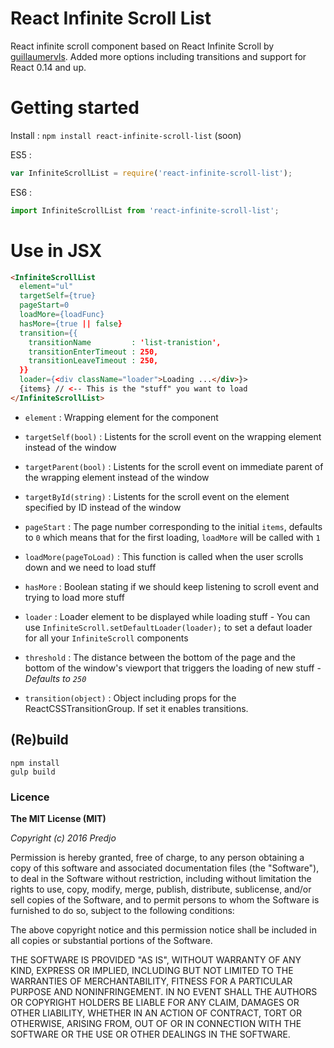 React Infinite Scroll List
=====================

React infinite scroll component based on React Infinite Scroll by [guillaumervls](https://github.com/guillaumervls).
Added more options including transitions and support for React 0.14 and up.

# Getting started

Install : `npm install react-infinite-scroll-list` (soon)

ES5 :
```javascript
var InfiniteScrollList = require('react-infinite-scroll-list');
```

ES6 :
```javascript
import InfiniteScrollList from 'react-infinite-scroll-list';
```

# Use in JSX

```html
<InfiniteScrollList
  element="ul"
  targetSelf={true}
  pageStart=0
  loadMore={loadFunc}
  hasMore={true || false}
  transition={{
    transitionName         : 'list-tranistion',
    transitionEnterTimeout : 250,
    transitionLeaveTimeout : 250,
  }}
  loader={<div className="loader">Loading ...</div>}>
  {items} // <-- This is the "stuff" you want to load
</InfiniteScrollList>
```

- `element` : Wrapping element for the component

- `targetSelf(bool)` : Listents for the scroll event on the wrapping element instead of the window

- `targetParent(bool)` : Listents for the scroll event on immediate parent of the wrapping element instead of the window

- `targetById(string)` : Listents for the scroll event on the element specified by ID instead of the window

- `pageStart` : The page number corresponding to the initial `items`, defaults to `0`
                which means that for the first loading, `loadMore` will be called with `1`

- `loadMore(pageToLoad)` : This function is called when the user scrolls down
                           and we need to load stuff

- `hasMore` : Boolean stating if we should keep listening to scroll event and
              trying to load more stuff

- `loader` : Loader element to be displayed while loading stuff - You can use
             `InfiniteScroll.setDefaultLoader(loader);` to set a defaut loader
             for all your `InfiniteScroll` components

- `threshold` : The distance between the bottom of the page and the bottom of the
                window's viewport that triggers the loading of new stuff -
                *Defaults to `250`*

- `transition(object)` : Object including props for the ReactCSSTransitionGroup. If set it enables transitions.


## (Re)build

```
npm install
gulp build
```

### Licence

**The MIT License (MIT)**

*Copyright (c) 2016 Predjo*

Permission is hereby granted, free of charge, to any person obtaining a copy of
this software and associated documentation files (the "Software"), to deal in
the Software without restriction, including without limitation the rights to
use, copy, modify, merge, publish, distribute, sublicense, and/or sell copies of
the Software, and to permit persons to whom the Software is furnished to do so,
subject to the following conditions:

The above copyright notice and this permission notice shall be included in all
copies or substantial portions of the Software.

THE SOFTWARE IS PROVIDED "AS IS", WITHOUT WARRANTY OF ANY KIND, EXPRESS OR
IMPLIED, INCLUDING BUT NOT LIMITED TO THE WARRANTIES OF MERCHANTABILITY, FITNESS
FOR A PARTICULAR PURPOSE AND NONINFRINGEMENT. IN NO EVENT SHALL THE AUTHORS OR
COPYRIGHT HOLDERS BE LIABLE FOR ANY CLAIM, DAMAGES OR OTHER LIABILITY, WHETHER
IN AN ACTION OF CONTRACT, TORT OR OTHERWISE, ARISING FROM, OUT OF OR IN
CONNECTION WITH THE SOFTWARE OR THE USE OR OTHER DEALINGS IN THE SOFTWARE.
